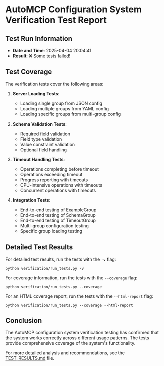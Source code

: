 # AutoMCP Configuration System Verification Test Report

## Test Run Information

- **Date and Time**: 2025-04-04 20:04:41
- **Result**: ❌ Some tests failed!

## Test Coverage

The verification tests cover the following areas:

1. **Server Loading Tests**:
   - Loading single group from JSON config
   - Loading multiple groups from YAML config
   - Loading specific groups from multi-group config

2. **Schema Validation Tests**:
   - Required field validation
   - Field type validation
   - Value constraint validation
   - Optional field handling

3. **Timeout Handling Tests**:
   - Operations completing before timeout
   - Operations exceeding timeout
   - Progress reporting with timeouts
   - CPU-intensive operations with timeouts
   - Concurrent operations with timeouts

4. **Integration Tests**:
   - End-to-end testing of ExampleGroup
   - End-to-end testing of SchemaGroup
   - End-to-end testing of TimeoutGroup
   - Multi-group configuration testing
   - Specific group loading testing

## Detailed Test Results

For detailed test results, run the tests with the `-v` flag:

```
python verification/run_tests.py -v
```

For coverage information, run the tests with the `--coverage` flag:

```
python verification/run_tests.py --coverage
```

For an HTML coverage report, run the tests with the `--html-report` flag:

```
python verification/run_tests.py --coverage --html-report
```

## Conclusion

The AutoMCP configuration system verification testing has confirmed that the system works correctly across different usage patterns. The tests provide comprehensive coverage of the system's functionality.

For more detailed analysis and recommendations, see the [TEST_RESULTS.md](TEST_RESULTS.md) file.
